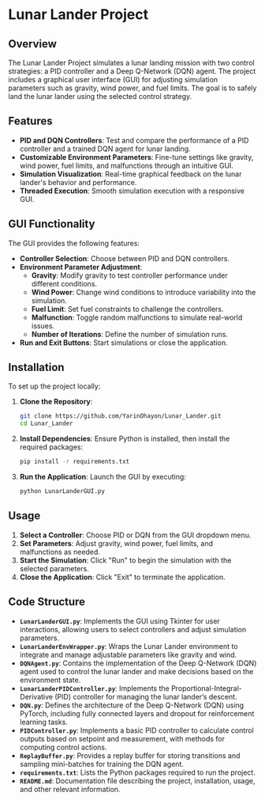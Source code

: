 # Lunar Lander Project

## Overview

The Lunar Lander Project simulates a lunar landing mission with two control strategies: a PID controller and a Deep Q-Network (DQN) agent. The project includes a graphical user interface (GUI) for adjusting simulation parameters such as gravity, wind power, and fuel limits. The goal is to safely land the lunar lander using the selected control strategy.

## Features

- **PID and DQN Controllers**: Test and compare the performance of a PID controller and a trained DQN agent for lunar landing.
- **Customizable Environment Parameters**: Fine-tune settings like gravity, wind power, fuel limits, and malfunctions through an intuitive GUI.
- **Simulation Visualization**: Real-time graphical feedback on the lunar lander's behavior and performance.
- **Threaded Execution**: Smooth simulation execution with a responsive GUI.

## GUI Functionality

The GUI provides the following features:

- **Controller Selection**: Choose between PID and DQN controllers.
- **Environment Parameter Adjustment**:
  - **Gravity**: Modify gravity to test controller performance under different conditions.
  - **Wind Power**: Change wind conditions to introduce variability into the simulation.
  - **Fuel Limit**: Set fuel constraints to challenge the controllers.
  - **Malfunction**: Toggle random malfunctions to simulate real-world issues.
  - **Number of Iterations**: Define the number of simulation runs.
- **Run and Exit Buttons**: Start simulations or close the application.

## Installation

To set up the project locally:

1. **Clone the Repository**:
    ```bash
    git clone https://github.com/YarinOhayon/Lunar_Lander.git
    cd Lunar_Lander
    ```

2. **Install Dependencies**:
   Ensure Python is installed, then install the required packages:
    ```bash
    pip install -r requirements.txt
    ```

3. **Run the Application**:
   Launch the GUI by executing:
    ```bash
    python LunarLanderGUI.py
    ```

## Usage

1. **Select a Controller**: Choose PID or DQN from the GUI dropdown menu.
2. **Set Parameters**: Adjust gravity, wind power, fuel limits, and malfunctions as needed.
3. **Start the Simulation**: Click "Run" to begin the simulation with the selected parameters.
4. **Close the Application**: Click "Exit" to terminate the application.

## Code Structure

- **`LunarLanderGUI.py`**: Implements the GUI using Tkinter for user interactions, allowing users to select controllers and adjust simulation parameters.
- **`LunarLanderEnvWrapper.py`**: Wraps the Lunar Lander environment to integrate and manage adjustable parameters like gravity and wind.
- **`DQNAgent.py`**: Contains the implementation of the Deep Q-Network (DQN) agent used to control the lunar lander and make decisions based on the environment state.
- **`LunarLanderPIDController.py`**: Implements the Proportional-Integral-Derivative (PID) controller for managing the lunar lander’s descent.
- **`DQN.py`**: Defines the architecture of the Deep Q-Network (DQN) using PyTorch, including fully connected layers and dropout for reinforcement learning tasks.
- **`PIDController.py`**: Implements a basic PID controller to calculate control outputs based on setpoint and measurement, with methods for computing control actions.
- **`ReplayBuffer.py`**: Provides a replay buffer for storing transitions and sampling mini-batches for training the DQN agent.
- **`requirements.txt`**: Lists the Python packages required to run the project.
- **`README.md`**: Documentation file describing the project, installation, usage, and other relevant information.